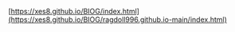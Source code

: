 
[https://xes8.github.io/BIOG/index.html](https://xes8.github.io/BIOG/ragdoll996.github.io-main/index.html)
